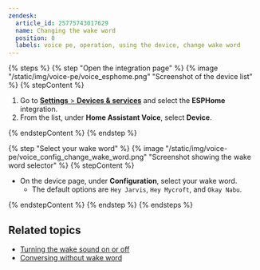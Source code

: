 ```yaml
---
zendesk:
  article_id: 25775743017629
  name: Changing the wake word
  position: 8
  labels: voice pe, operation, using the device, change wake word
---
```


{% steps %}
{% step "Open the integration page" %}
{% image "/static/img/voice-pe/voice_esphome.png" "Screenshot of the device list" %}
{% stepContent %}

   1. Go to [**Settings** > **Devices & services**](https://my.home-assistant.io/redirect/integrations/) and select the **ESPHome** integration.
   2. From the list, under **Home Assistant Voice**, select **Device**.

{% endstepContent %}
{% endstep %}

{% step "Select your wake word" %}
{% image "/static/img/voice-pe/voice_config_change_wake_word.png" "Screenshot showing the wake word selector" %}
{% stepContent %}

   - On the device page, under **Configuration**, select your wake word.
      - The default options are `Hey Jarvis`, `Hey Mycroft`, and `Okay Nabu`.

{% endstepContent %}
{% endstep %}
{% endsteps %}

## Related topics

- [Turning the wake sound on or off](/hc/en-us/articles/25774481113629)
- [Conversing without wake word](/hc/en-us/articles/25775805328029)
